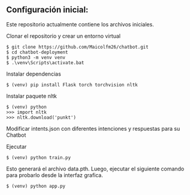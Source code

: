 ## Configuración inicial:
Este repositorio actualmente contiene los archivos iniciales.

Clonar el repositorio y crear un entorno virtual
```
$ git clone https://github.com/Maicolfm26/chatbot.git
$ cd chatbot-deployment
$ python3 -m venv venv
$ .\venv\Scripts\activate.bat
```
Instalar dependencias
```
$ (venv) pip install Flask torch torchvision nltk
```
Instalar paquete nltk
```
$ (venv) python
>>> import nltk
>>> nltk.download('punkt')
```
Modificar intents.json con diferentes intenciones y respuestas para su Chatbot

Ejecutar
```
$ (venv) python train.py
```
Esto generará el archivo data.pth. Luego, ejecutar
el siguiente comando para probarlo desde la interfaz grafica.
```
$ (venv) python app.py
```